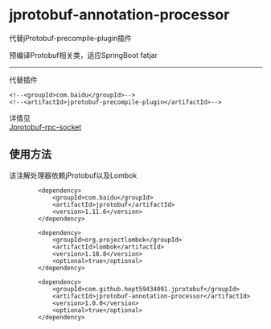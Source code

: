 # jprotobuf-annotation-processor

代替jProtobuf-precompile-plugin插件

预编译Protobuf相关类，适应SpringBoot fatjar

-----

代替插件
````
<!--<groupId>com.baidu</groupId>-->
<!--<artifactId>jprotobuf-precompile-plugin</artifactId>-->
````

详情见    
[Jprotobuf-rpc-socket](https://github.com/baidu/Jprotobuf-rpc-socket)

## 使用方法
该注解处理器依赖jProtobuf以及Lombok
````
        <dependency>
            <groupId>com.baidu</groupId>
            <artifactId>jprotobuf</artifactId>
            <version>1.11.6</version>
        </dependency>

        <dependency>
            <groupId>org.projectlombok</groupId>
            <artifactId>lombok</artifactId>
            <version>1.18.8</version>
            <optional>true</optional>
        </dependency>
        
        <dependency>
            <groupId>com.github.hept59434091.jprotobuf</groupId>
            <artifactId>jprotobuf-annotation-processor</artifactId>
            <version>1.0.0</version>
            <optional>true</optional>
        </dependency>
````

